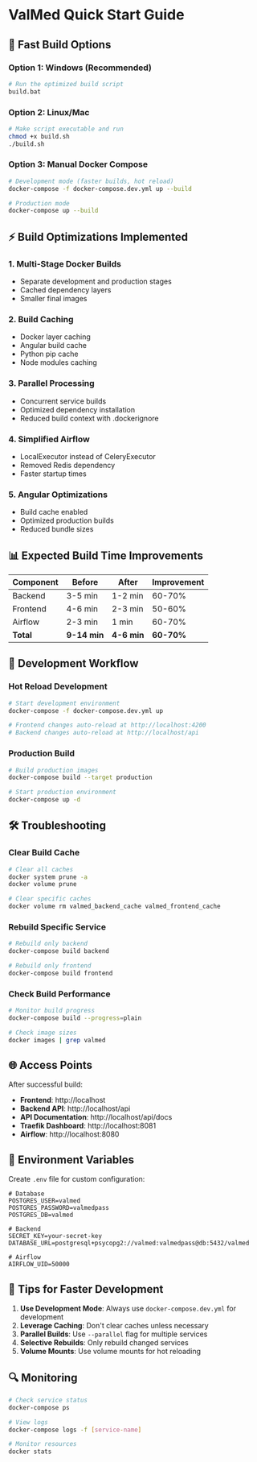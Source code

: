# ValMed Quick Start Guide

## 🚀 Fast Build Options

### Option 1: Windows (Recommended)
```bash
# Run the optimized build script
build.bat
```

### Option 2: Linux/Mac
```bash
# Make script executable and run
chmod +x build.sh
./build.sh
```

### Option 3: Manual Docker Compose
```bash
# Development mode (faster builds, hot reload)
docker-compose -f docker-compose.dev.yml up --build

# Production mode
docker-compose up --build
```

## ⚡ Build Optimizations Implemented

### 1. **Multi-Stage Docker Builds**
- Separate development and production stages
- Cached dependency layers
- Smaller final images

### 2. **Build Caching**
- Docker layer caching
- Angular build cache
- Python pip cache
- Node modules caching

### 3. **Parallel Processing**
- Concurrent service builds
- Optimized dependency installation
- Reduced build context with .dockerignore

### 4. **Simplified Airflow**
- LocalExecutor instead of CeleryExecutor
- Removed Redis dependency
- Faster startup times

### 5. **Angular Optimizations**
- Build cache enabled
- Optimized production builds
- Reduced bundle sizes

## 📊 Expected Build Time Improvements

| Component | Before | After | Improvement |
|-----------|--------|-------|-------------|
| Backend | 3-5 min | 1-2 min | 60-70% |
| Frontend | 4-6 min | 2-3 min | 50-60% |
| Airflow | 2-3 min | 1 min | 60-70% |
| **Total** | **9-14 min** | **4-6 min** | **60-70%** |

## 🔧 Development Workflow

### Hot Reload Development
```bash
# Start development environment
docker-compose -f docker-compose.dev.yml up

# Frontend changes auto-reload at http://localhost:4200
# Backend changes auto-reload at http://localhost/api
```

### Production Build
```bash
# Build production images
docker-compose build --target production

# Start production environment
docker-compose up -d
```

## 🛠️ Troubleshooting

### Clear Build Cache
```bash
# Clear all caches
docker system prune -a
docker volume prune

# Clear specific caches
docker volume rm valmed_backend_cache valmed_frontend_cache
```

### Rebuild Specific Service
```bash
# Rebuild only backend
docker-compose build backend

# Rebuild only frontend
docker-compose build frontend
```

### Check Build Performance
```bash
# Monitor build progress
docker-compose build --progress=plain

# Check image sizes
docker images | grep valmed
```

## 🌐 Access Points

After successful build:
- **Frontend**: http://localhost
- **Backend API**: http://localhost/api
- **API Documentation**: http://localhost/api/docs
- **Traefik Dashboard**: http://localhost:8081
- **Airflow**: http://localhost:8080

## 📝 Environment Variables

Create `.env` file for custom configuration:
```env
# Database
POSTGRES_USER=valmed
POSTGRES_PASSWORD=valmedpass
POSTGRES_DB=valmed

# Backend
SECRET_KEY=your-secret-key
DATABASE_URL=postgresql+psycopg2://valmed:valmedpass@db:5432/valmed

# Airflow
AIRFLOW_UID=50000
```

## 🎯 Tips for Faster Development

1. **Use Development Mode**: Always use `docker-compose.dev.yml` for development
2. **Leverage Caching**: Don't clear caches unless necessary
3. **Parallel Builds**: Use `--parallel` flag for multiple services
4. **Selective Rebuilds**: Only rebuild changed services
5. **Volume Mounts**: Use volume mounts for hot reloading

## 🔍 Monitoring

```bash
# Check service status
docker-compose ps

# View logs
docker-compose logs -f [service-name]

# Monitor resources
docker stats
``` 